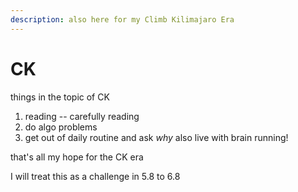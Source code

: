 ```yaml
---
description: also here for my Climb Kilimajaro Era
---
```


# CK

things in the topic of CK

1. reading -- carefully reading
2. do algo problems
3. get out of daily routine and ask _why_ also live with brain running!

that's all my hope for the CK era

I will treat this as a challenge in 5.8 to 6.8

